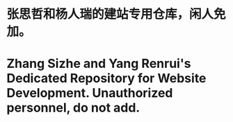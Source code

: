 # 张思哲和杨人瑞的建站专用仓库，闲人免加。

#  Zhang Sizhe and Yang Renrui's Dedicated Repository for Website Development. Unauthorized personnel, do not add.
